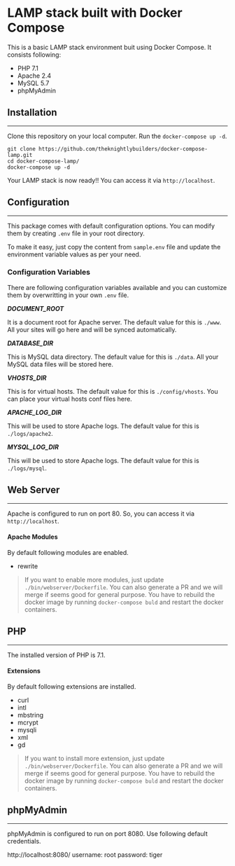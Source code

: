 # LAMP stack built with Docker Compose

This is a basic LAMP stack environment buit using Docker Compose. It consists following:

* PHP 7.1
* Apache 2.4
* MySQL 5.7
* phpMyAdmin

## Installation
----------------------------------------------
Clone this repository on your local computer. Run the `docker-compose up -d`.

```shell
git clone https://github.com/theknightlybuilders/docker-compose-lamp.git
cd docker-compose-lamp/
docker-compose up -d
```
Your LAMP stack is now ready!! You can access it via `http://localhost`.

## Configuration
----------------------------------------------
This package comes with default configuration options. You can modify them by creating `.env` file in your root directory.

To make it easy, just copy the content from `sample.env` file and update the environment variable values as per your need.

### Configuration Variables

There are following configuration variables available and you can customize them by overwritting in your own `.env` file.

_**DOCUMENT_ROOT**_

It is a document root for Apache server. The default value for this is `./www`. All your sites will go here and will be synced automatically.

_**DATABASE_DIR**_

This is MySQL data directory. The default value for this is `./data`. All your MySQL data files will be stored here.

_**VHOSTS_DIR**_

This is for virtual hosts. The default value for this is `./config/vhosts`. You can place your virtual hosts conf files here.

_**APACHE_LOG_DIR**_

This will be used to store Apache logs. The default value for this is `./logs/apache2`.

_**MYSQL_LOG_DIR**_

This will be used to store Apache logs. The default value for this is `./logs/mysql`.

## Web Server
-------------
Apache is configured to run on port 80. So, you can access it via `http://localhost`.

#### Apache Modules

By default following modules are enabled.

* rewrite

> If you want to enable more modules, just update `./bin/webserver/Dockerfile`. You can also generate a PR and we will merge if seems good for general purpose.
> You have to rebuild the docker image by running `docker-compose buld` and restart the docker containers.

## PHP
------
The installed version of PHP is 7.1.

#### Extensions

By default following extensions are installed.

* curl
* intl
* mbstring
* mcrypt
* mysqli
* xml
* gd

> If you want to install more extension, just update `./bin/webserver/Dockerfile`. You can also generate a PR and we will merge if seems good for general purpose.
> You have to rebuild the docker image by running `docker-compose buld` and restart the docker containers.

## phpMyAdmin
-------------
phpMyAdmin is configured to run on port 8080. Use following default credentials.

http://localhost:8080/
username: root
password: tiger
